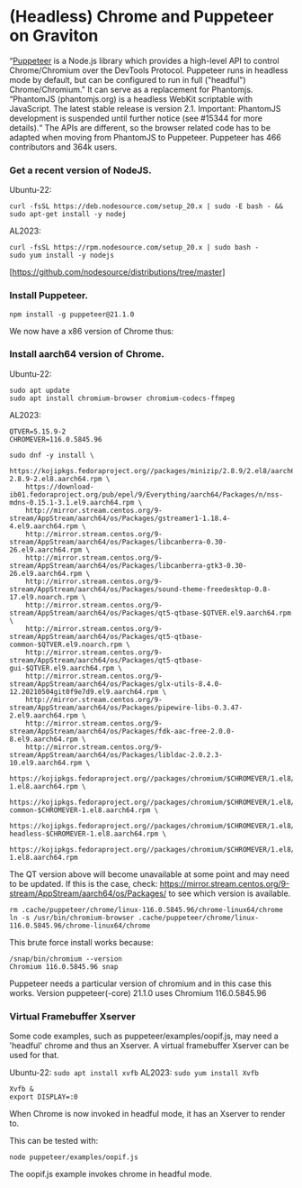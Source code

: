 # (Headless) Chrome and Puppeteer on Graviton

“[Puppeteer](https://pptr.dev/) is a Node.js library which provides a high-level API to control Chrome/Chromium over the DevTools Protocol. 
Puppeteer runs in headless mode by default, but can be configured to run in full ("headful") Chrome/Chromium."
It can serve as a replacement for  Phantomjs.
“PhantomJS (phantomjs.org) is a headless WebKit scriptable with JavaScript. The latest stable release is version 2.1.
Important: PhantomJS development is suspended until further notice (see #15344 for more details).“
The APIs are different, so the browser related code has to be adapted when moving from PhantomJS to Puppeteer.
Puppeteer has 466 contributors and 364k users.

### Get a recent version of NodeJS.

Ubuntu-22:
```
curl -fsSL https://deb.nodesource.com/setup_20.x | sudo -E bash - && sudo apt-get install -y nodej
```
AL2023:
```
curl -fsSL https://rpm.nodesource.com/setup_20.x | sudo bash -
sudo yum install -y nodejs
```
[https://github.com/nodesource/distributions/tree/master]

### Install Puppeteer.
```
npm install -g puppeteer@21.1.0
```
We now have a x86 version of Chrome thus:

### Install aarch64 version of Chrome.

Ubuntu-22:
```
sudo apt update
sudo apt install chromium-browser chromium-codecs-ffmpeg
```
AL2023:
```
QTVER=5.15.9-2
CHROMEVER=116.0.5845.96

sudo dnf -y install \
    https://kojipkgs.fedoraproject.org//packages/minizip/2.8.9/2.el8/aarch64/minizip-2.8.9-2.el8.aarch64.rpm \
    https://download-ib01.fedoraproject.org/pub/epel/9/Everything/aarch64/Packages/n/nss-mdns-0.15.1-3.1.el9.aarch64.rpm \
    http://mirror.stream.centos.org/9-stream/AppStream/aarch64/os/Packages/gstreamer1-1.18.4-4.el9.aarch64.rpm \
    http://mirror.stream.centos.org/9-stream/AppStream/aarch64/os/Packages/libcanberra-0.30-26.el9.aarch64.rpm \
    http://mirror.stream.centos.org/9-stream/AppStream/aarch64/os/Packages/libcanberra-gtk3-0.30-26.el9.aarch64.rpm \
    http://mirror.stream.centos.org/9-stream/AppStream/aarch64/os/Packages/sound-theme-freedesktop-0.8-17.el9.noarch.rpm \
    http://mirror.stream.centos.org/9-stream/AppStream/aarch64/os/Packages/qt5-qtbase-$QTVER.el9.aarch64.rpm \
    http://mirror.stream.centos.org/9-stream/AppStream/aarch64/os/Packages/qt5-qtbase-common-$QTVER.el9.noarch.rpm \
    http://mirror.stream.centos.org/9-stream/AppStream/aarch64/os/Packages/qt5-qtbase-gui-$QTVER.el9.aarch64.rpm \
    http://mirror.stream.centos.org/9-stream/AppStream/aarch64/os/Packages/glx-utils-8.4.0-12.20210504git0f9e7d9.el9.aarch64.rpm \
    http://mirror.stream.centos.org/9-stream/AppStream/aarch64/os/Packages/pipewire-libs-0.3.47-2.el9.aarch64.rpm \
    http://mirror.stream.centos.org/9-stream/AppStream/aarch64/os/Packages/fdk-aac-free-2.0.0-8.el9.aarch64.rpm \
    http://mirror.stream.centos.org/9-stream/AppStream/aarch64/os/Packages/libldac-2.0.2.3-10.el9.aarch64.rpm \
    https://kojipkgs.fedoraproject.org//packages/chromium/$CHROMEVER/1.el8/aarch64/chromium-$CHROMEVER-1.el8.aarch64.rpm \
    https://kojipkgs.fedoraproject.org//packages/chromium/$CHROMEVER/1.el8/aarch64/chromium-common-$CHROMEVER-1.el8.aarch64.rpm \
    https://kojipkgs.fedoraproject.org//packages/chromium/$CHROMEVER/1.el8/aarch64/chromium-headless-$CHROMEVER-1.el8.aarch64.rpm \
    https://kojipkgs.fedoraproject.org//packages/chromium/$CHROMEVER/1.el8/aarch64/chromedriver-$CHROMEVER-1.el8.aarch64.rpm
```
The QT version above will become unavailable at some point and may need to be updated.
If this is the case, check: https://mirror.stream.centos.org/9-stream/AppStream/aarch64/os/Packages/ to see which version is available.
```
rm .cache/puppeteer/chrome/linux-116.0.5845.96/chrome-linux64/chrome
ln -s /usr/bin/chromium-browser .cache/puppeteer/chrome/linux-116.0.5845.96/chrome-linux64/chrome
```
This brute force install works because:
```
/snap/bin/chromium --version
Chromium 116.0.5845.96 snap
```
Puppeteer needs a particular version of chromium and in this case this works.
Version puppeteer(-core) 21.1.0 uses Chromium 116.0.5845.96

### Virtual Framebuffer Xserver

Some code examples, such as puppeteer/examples/oopif.js, may need a 'headful' chrome and thus an Xserver.
A virtual framebuffer Xserver can be used for that.

Ubuntu-22: ```sudo apt install xvfb```
AL2023: ```sudo yum install Xvfb```
```
Xvfb &
export DISPLAY=:0
```
When Chrome is now invoked in headful mode, it has an Xserver to render to.

This can be tested with:
```
node puppeteer/examples/oopif.js
```
The oopif.js example invokes chrome in headful mode.


